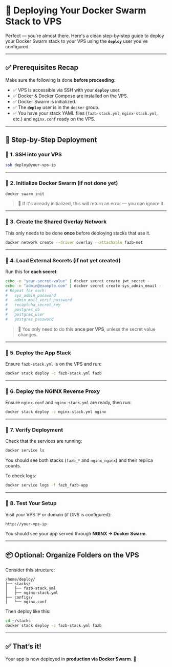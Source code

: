 # 🚀 Deploying Your Docker Swarm Stack to VPS

Perfect — you're almost there. Here's a clean step-by-step guide to deploy your Docker Swarm stack to your VPS using the **`deploy`** user you've configured.

---

## ✅ Prerequisites Recap

Make sure the following is done **before proceeding**:

- ✅ VPS is accessible via SSH with your **`deploy`** user.
- ✅ Docker & Docker Compose are installed on the VPS.
- ✅ Docker Swarm is initialized.
- ✅ The **`deploy`** user is in the `docker` group.
- ✅ You have your stack YAML files (`fazb-stack.yml`, `nginx-stack.yml`, etc.) and `nginx.conf` ready on the VPS.

---

## 🚀 Step-by-Step Deployment

### 🔹 1. SSH into your VPS

```bash
ssh deploy@your-vps-ip
```

---

### 🔹 2. Initialize Docker Swarm (if not done yet)

```bash
docker swarm init
```

> 📝 If it's already initialized, this will return an error — you can ignore it.

---

### 🔹 3. Create the Shared Overlay Network

This only needs to be done **once** before deploying stacks that use it.

```bash
docker network create --driver overlay --attachable fazb-net
```

---

### 🔹 4. Load External Secrets (if not yet created)

Run this for **each secret**:

```bash
echo -n "your-secret-value" | docker secret create jwt_secret -
echo -n "admin@example.com" | docker secret create sys_admin_email -
# Repeat for each:
#   sys_admin_password
#   admin_mail_verif_password
#   recaptcha_secret_key
#   postgres_db
#   postgres_user
#   postgres_password
```

> 🔐 You only need to do this **once per VPS**, unless the secret value changes.

---

### 🔹 5. Deploy the App Stack

Ensure `fazb-stack.yml` is on the VPS and run:

```bash
docker stack deploy -c fazb-stack.yml fazb
```

---

### 🔹 6. Deploy the NGINX Reverse Proxy

Ensure `nginx.conf` and `nginx-stack.yml` are ready, then run:

```bash
docker stack deploy -c nginx-stack.yml nginx
```

---

### 🔹 7. Verify Deployment

Check that the services are running:

```bash
docker service ls
```

You should see both stacks (`fazb_*` and `nginx_nginx`) and their replica counts.

To check logs:

```bash
docker service logs -f fazb_fazb-app
```

---

### 🔹 8. Test Your Setup

Visit your VPS IP or domain (if DNS is configured):

```text
http://your-vps-ip
```

You should see your app served through **NGINX → Docker Swarm**.

---

## 📦 Optional: Organize Folders on the VPS

Consider this structure:

```
/home/deploy/
├── stacks/
│   ├── fazb-stack.yml
│   ├── nginx-stack.yml
├── configs/
│   └── nginx.conf
```

Then deploy like this:

```bash
cd ~/stacks
docker stack deploy -c fazb-stack.yml fazb
```

---

## ✅ That’s it!

Your app is now deployed in **production via Docker Swarm**. 🎉
